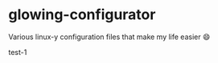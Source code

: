 # glowing-configurator

Various linux-y configuration files that make my life easier :smile:

test-1